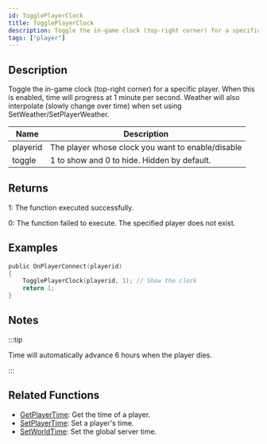 ```yaml
---
id: TogglePlayerClock
title: TogglePlayerClock
description: Toggle the in-game clock (top-right corner) for a specific player.
tags: ["player"]
---
```


## Description

Toggle the in-game clock (top-right corner) for a specific player. When this is enabled, time will progress at 1 minute per second. Weather will also interpolate (slowly change over time) when set using SetWeather/SetPlayerWeather.

| Name     | Description                                       |
| -------- | ------------------------------------------------- |
| playerid | The player whose clock you want to enable/disable |
| toggle   | 1 to show and 0 to hide. Hidden by default.       |

## Returns

1: The function executed successfully.

0: The function failed to execute. The specified player does not exist.

## Examples

```c
public OnPlayerConnect(playerid)
{
    TogglePlayerClock(playerid, 1); // Show the clock
    return 1;
}
```

## Notes

:::tip

Time will automatically advance 6 hours when the player dies.

:::

## Related Functions

- [GetPlayerTime](../functions/GetPlayerTime.md): Get the time of a player.
- [SetPlayerTime](../functions/SetPlayerTime.md): Set a player's time.
- [SetWorldTime](../functions/SetWorldTime.md): Set the global server time.
